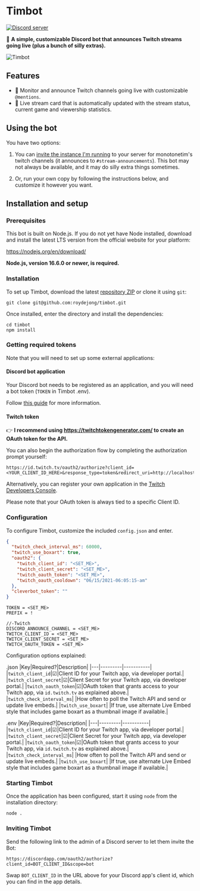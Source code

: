 # Timbot
[![Discord server](https://img.shields.io/discord/411670416269115394?color=%237289da&label=discord%20server&logo=discord)](https://discord.gg/qmtXjrQ)

🤖 **A simple, customizable Discord bot that announces Twitch streams going live (plus a bunch of silly extras).**

![Timbot](https://user-images.githubusercontent.com/6772638/90008127-2ca15180-dc9c-11ea-97bc-d3a655717e42.png)

## Features

 - 📢 Monitor and announce Twitch channels going live with customizable `@mentions`.
 - 🔴 Live stream card that is automatically updated with the stream status, current game and viewership statistics.

## Using the bot

You have two options:

1. You can [invite the instance I'm running](https://discordapp.com/oauth2/authorize?client_id=411670773330345984&scope=bot) to your server for monotonetim's twitch channels (it announces to `#stream-announcements`). This bot may not always be available, and it may do silly extra things sometimes.

2. Or, run your own copy by following the instructions below, and customize it however you want.

## Installation and setup

### Prerequisites

This bot is built on Node.js. If you do not yet have Node installed, download and install the latest LTS version from the official website for your platform:

https://nodejs.org/en/download/

**Node.js, version 16.6.0 or newer, is required.**

### Installation

To set up Timbot, download the latest [repository ZIP](https://github.com/roydejong/timbot/archive/master.zip) or clone it using `git`:

    git clone git@github.com:roydejong/timbot.git
    
Once installed, enter the directory and install the dependencies:

    cd timbot
    npm install

### Getting required tokens

Note that you will need to set up some external applications: 

#### Discord bot application
Your Discord bot needs to be registered as an application, and you will need a bot token  (`TOKEN` in Timbot .env).

Follow [this guide](https://github.com/reactiflux/discord-irc/wiki/Creating-a-discord-bot-&-getting-a-token) for more information.

#### Twitch token
👉 **I recommend using https://twitchtokengenerator.com/ to create an OAuth token for the API.**

You can also begin the authorization flow by completing the authorization prompt yourself:
 
```
https://id.twitch.tv/oauth2/authorize?client_id=<YOUR_CLIENT_ID_HERE>&response_type=token&redirect_uri=http://localhost
```

Alternatively, you can register your own application in the [Twitch Developers Console](https://dev.twitch.tv/console/apps).

Please note that your OAuth token is always tied to a specific Client ID.

### Configuration
 
To configure Timbot, customize the included `config.json` and enter.

```json
{
  "twitch_check_interval_ms": 60000,
  "twitch_use_boxart": true,
  "oauth2": {
    "twitch_client_id": "<SET_ME>",
    "twitch_client_secret": "<SET_ME>",
    "twitch_oauth_token": "<SET_ME>",
    "twitch_oauth_cooldown": "06/15/2021-06:05:15-am"
  },
  "cleverbot_token": ""
}
```
```.env
TOKEN = <SET_ME>
PREFIX = !

//-Twitch
DISCORD_ANNOUNCE_CHANNEL = <SET_ME>
TWITCH_CLIENT_ID = <SET_ME>
TWITCH_CLIENT_SECRET = <SET_ME>
TWITCH_OAUTH_TOKEN = <SET_ME>
```

Configuration options explained:

.json
|Key|Required?|Description|
|---|---------|-----------|
|`twitch_client_id`|☑|Client ID for your Twitch app, via developer portal.|
|`twitch_client_secret`|☑|Client Secret for your Twitch app, via developer portal.|
|`twitch_oauth_token`|☑|OAuth token that grants access to your Twitch app, via `id.twitch.tv` as explained above.|
|`twitch_check_interval_ms`| |How often to poll the Twitch API and send or update live embeds.|
|`twitch_use_boxart`| |If true, use alternate Live Embed style that includes game boxart as a thumbnail image if available.|

.env
|Key|Required?|Description|
|---|---------|-----------|
|`twitch_client_id`|☑|Client ID for your Twitch app, via developer portal.|
|`twitch_client_secret`|☑|Client Secret for your Twitch app, via developer portal.|
|`twitch_oauth_token`|☑|OAuth token that grants access to your Twitch app, via `id.twitch.tv` as explained above.|
|`twitch_check_interval_ms`| |How often to poll the Twitch API and send or update live embeds.|
|`twitch_use_boxart`| |If true, use alternate Live Embed style that includes game boxart as a thumbnail image if available.|

### Starting Timbot

Once the application has been configured, start it using `node` from the installation directory:

    node .
  
### Inviting Timbot

Send the following link to the admin of a Discord server to let them invite the Bot:

  `https://discordapp.com/oauth2/authorize?client_id=BOT_CLIENT_ID&scope=bot`
  
Swap `BOT_CLIENT_ID` in the URL above for your Discord app's client id, which you can find in the app details.
